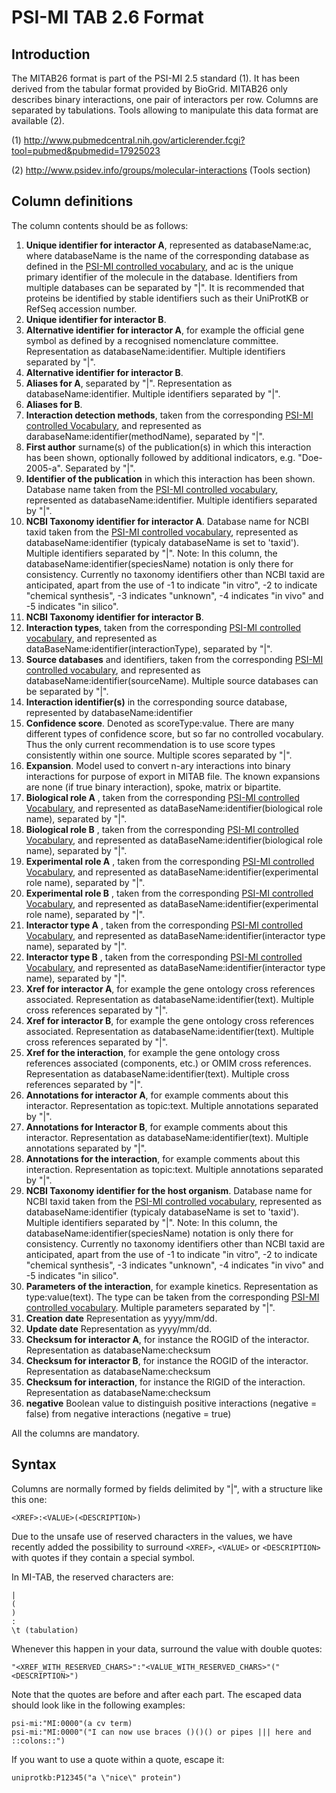 # PSI-MI TAB 2.6 Format #

## Introduction ##

The MITAB26 format is part of the PSI-MI 2.5 standard (1). It has been derived from the tabular format provided by BioGrid. MITAB26 only describes binary interactions, one pair of interactors per row. Columns are separated by tabulations. Tools allowing to manipulate this data format are available (2).

(1) http://www.pubmedcentral.nih.gov/articlerender.fcgi?tool=pubmed&pubmedid=17925023

(2) http://www.psidev.info/groups/molecular-interactions (Tools section)


## Column definitions ##

The column contents should be as follows:

  1. **Unique identifier for interactor A**, represented as databaseName:ac, where     databaseName is the name of the corresponding database as defined in the [PSI-MI controlled vocabulary](https://www.ebi.ac.uk/ols4/ontologies/mi/classes/http%253A%252F%252Fpurl.obolibrary.org%252Fobo%252FMI_0444), and ac is the unique primary identifier of the molecule in the database. Identifiers from multiple databases can be separated by "|". It is recommended that proteins be identified by stable identifiers such as their UniProtKB or RefSeq accession number.
  1. **Unique identifier for interactor B**.
  1. **Alternative identifier for interactor A**, for example the official gene symbol as defined by a recognised nomenclature committee. Representation as databaseName:identifier. Multiple identifiers separated by "|".
  1. **Alternative identifier for interactor B**.
  1. **Aliases for A**, separated by "|". Representation as databaseName:identifier. Multiple identifiers separated by "|".
  1. **Aliases for B**.
  1. **Interaction detection methods**, taken from the corresponding [PSI-MI controlled Vocabulary](https://www.ebi.ac.uk/ols4/ontologies/mi/classes/http%253A%252F%252Fpurl.obolibrary.org%252Fobo%252FMI_0001), and represented as darabaseName:identifier(methodName), separated by "|".
  1. **First author** surname(s) of the publication(s) in which this interaction has been shown, optionally followed by additional indicators, e.g. "Doe-2005-a". Separated by "|".
  1. **Identifier of the publication** in which this interaction has been shown. Database name taken from the [PSI-MI controlled vocabulary](https://www.ebi.ac.uk/ols4/ontologies/mi/classes/http%253A%252F%252Fpurl.obolibrary.org%252Fobo%252FMI_0445), represented as databaseName:identifier. Multiple identifiers separated by "|".
  1. **NCBI Taxonomy identifier for interactor A**. Database name for NCBI taxid taken from the [PSI-MI controlled vocabulary](https://www.ebi.ac.uk/ols4/ontologies/mi/classes/http%253A%252F%252Fpurl.obolibrary.org%252Fobo%252FMI_0444), represented as databaseName:identifier (typicaly databaseName is set to 'taxid'). Multiple identifiers separated by "|". Note: In this column, the databaseName:identifier(speciesName) notation is only there for consistency. Currently no taxonomy identifiers other than NCBI taxid are anticipated, apart from the use of -1 to indicate "in vitro", -2 to indicate "chemical synthesis", -3 indicates "unknown", -4 indicates "in vivo" and -5 indicates "in silico".
  1. **NCBI Taxonomy identifier for interactor B**.
  1. **Interaction types**, taken from the corresponding [PSI-MI controlled vocabulary](https://www.ebi.ac.uk/ols4/ontologies/mi/classes/http%253A%252F%252Fpurl.obolibrary.org%252Fobo%252FMI_0190), and represented as dataBaseName:identifier(interactionType), separated by "|".
  1. **Source databases** and identifiers, taken from the corresponding [PSI-MI controlled vocabulary](https://www.ebi.ac.uk/ols4/ontologies/mi/classes/http%253A%252F%252Fpurl.obolibrary.org%252Fobo%252FMI_0444), and represented as databaseName:identifier(sourceName). Multiple source databases can be separated by "|".
  1. **Interaction identifier(s)** in the corresponding source database, represented by databaseName:identifier
  1. **Confidence score**. Denoted as scoreType:value. There are many different types of confidence score, but so far no controlled vocabulary. Thus the only current recommendation is to use score types consistently within one source. Multiple scores separated by "|".
  1. **Expansion**. Model used to convert n-ary interactions into binary interactions for purpose of export in MITAB file. The known expansions are none (if true binary interaction), spoke, matrix or bipartite.
  1. **Biological role A** , taken from the corresponding [PSI-MI controlled Vocabulary](https://www.ebi.ac.uk/ols4/ontologies/mi/classes/http%253A%252F%252Fpurl.obolibrary.org%252Fobo%252FMI_0500), and represented as dataBaseName:identifier(biological role name), separated by "|".
  1. **Biological role B** , taken from the corresponding [PSI-MI controlled Vocabulary](https://www.ebi.ac.uk/ols4/ontologies/mi/classes/http%253A%252F%252Fpurl.obolibrary.org%252Fobo%252FMI_0500), and represented as dataBaseName:identifier(biological role name), separated by "|".
  1. **Experimental role A** , taken from the corresponding [PSI-MI controlled Vocabulary](https://www.ebi.ac.uk/ols4/ontologies/mi/classes/http%253A%252F%252Fpurl.obolibrary.org%252Fobo%252FMI_0495), and represented as dataBaseName:identifier(experimental role name), separated by "|".
  1. **Experimental role B** , taken from the corresponding [PSI-MI controlled Vocabulary](https://www.ebi.ac.uk/ols4/ontologies/mi/classes/http%253A%252F%252Fpurl.obolibrary.org%252Fobo%252FMI_0495), and represented as dataBaseName:identifier(experimental role name), separated by "|".
  1. **Interactor type A** , taken from the corresponding [PSI-MI controlled Vocabulary](https://www.ebi.ac.uk/ols4/ontologies/mi/classes/http%253A%252F%252Fpurl.obolibrary.org%252Fobo%252FMI_0313), and represented as dataBaseName:identifier(interactor type name), separated by "|".
  1. **Interactor type B** , taken from the corresponding [PSI-MI controlled Vocabulary](https://www.ebi.ac.uk/ols4/ontologies/mi/classes/http%253A%252F%252Fpurl.obolibrary.org%252Fobo%252FMI_0313), and represented as dataBaseName:identifier(interactor type name), separated by "|".
  1. **Xref for interactor A**, for example the gene ontology cross references associated. Representation as databaseName:identifier(text). Multiple cross references separated by "|".
  1. **Xref for interactor B**, for example the gene ontology cross references associated. Representation as databaseName:identifier(text). Multiple cross references separated by "|".
  1. **Xref for the interaction**, for example the gene ontology cross references associated (components, etc.) or OMIM cross references. Representation as databaseName:identifier(text). Multiple cross references separated by "|".
  1. **Annotations for interactor A**, for example comments about this interactor. Representation as topic:text. Multiple annotations separated by "|".
  1. **Annotations for Interactor B**, for example comments about this interactor. Representation as databaseName:identifier(text). Multiple annotations separated by "|".
  1. **Annotations for the interaction**, for example comments about this interaction. Representation as topic:text. Multiple annotations separated by "|".
  1. **NCBI Taxonomy identifier for the host organism**. Database name for NCBI taxid taken from the [PSI-MI controlled vocabulary](https://www.ebi.ac.uk/ols4/ontologies/mi/classes/http%253A%252F%252Fpurl.obolibrary.org%252Fobo%252FMI_0444), represented as databaseName:identifier (typicaly databaseName is set to 'taxid'). Multiple identifiers separated by "|". Note: In this column, the databaseName:identifier(speciesName) notation is only there for consistency. Currently no taxonomy identifiers other than NCBI taxid are anticipated, apart from the use of -1 to indicate "in vitro", -2 to indicate "chemical synthesis", -3 indicates "unknown", -4 indicates "in vivo" and -5 indicates "in silico".
  1. **Parameters of the interaction**, for example kinetics. Representation as type:value(text). The type can be taken from the corresponding [PSI-MI controlled vocabulary](https://www.ebi.ac.uk/ols4/ontologies/mi/classes/http%253A%252F%252Fpurl.obolibrary.org%252Fobo%252FMI_0640). Multiple parameters separated by "|".
  1. **Creation date** Representation as yyyy/mm/dd.
  1. **Update date** Representation as yyyy/mm/dd.
  1. **Checksum for interactor A**, for instance the ROGID of the interactor. Representation as databaseName:checksum
  1. **Checksum for interactor B**, for instance the ROGID of the interactor. Representation as databaseName:checksum
  1. **Checksum for interaction**, for instance the RIGID of the interaction. Representation as databaseName:checksum
  1. **negative** Boolean value to distinguish positive interactions (negative = false) from negative interactions (negative = true)

All the columns are mandatory.

## Syntax ##

Columns are normally formed by fields delimited by "|", with a structure like this one:

```
<XREF>:<VALUE>(<DESCRIPTION>)
```

Due to the unsafe use of reserved characters in the values, we have recently added the possibility to surround `<XREF>`, `<VALUE>` or `<DESCRIPTION>` with quotes if they contain a special symbol.

In MI-TAB, the reserved characters are:

```
|
(
)
:
\t (tabulation)
```

Whenever this happen in your data, surround the value with double quotes:

```
"<XREF_WITH_RESERVED_CHARS>":"<VALUE_WITH_RESERVED_CHARS>"("<DESCRIPTION>")
```

Note that the quotes are before and after each part. The escaped data should look like in the following examples:

```
psi-mi:"MI:0000"(a cv term)
psi-mi:"MI:0000"("I can now use braces ()()() or pipes ||| here and ::colons::")
```
If you want to use a quote within a quote, escape it:

```
uniprotkb:P12345("a \"nice\" protein")
```
